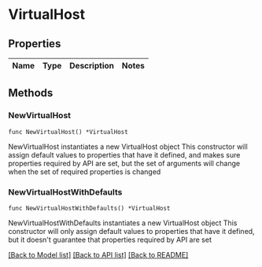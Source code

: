 # VirtualHost

## Properties

Name | Type | Description | Notes
------------ | ------------- | ------------- | -------------

## Methods

### NewVirtualHost

`func NewVirtualHost() *VirtualHost`

NewVirtualHost instantiates a new VirtualHost object
This constructor will assign default values to properties that have it defined,
and makes sure properties required by API are set, but the set of arguments
will change when the set of required properties is changed

### NewVirtualHostWithDefaults

`func NewVirtualHostWithDefaults() *VirtualHost`

NewVirtualHostWithDefaults instantiates a new VirtualHost object
This constructor will only assign default values to properties that have it defined,
but it doesn't guarantee that properties required by API are set


[[Back to Model list]](../README.md#documentation-for-models) [[Back to API list]](../README.md#documentation-for-api-endpoints) [[Back to README]](../README.md)


